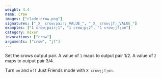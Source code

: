 ```yaml
---
weight: 4.4
name: Crow
images: ["clade-crow.png"]
signatures: ["_X_ crow;pair;_VALUE_", "_X_ crow;jf;_VALUE_"]
examples: ["1 crow;pair;1", "1 crow;p;2", "1 crow;jf;on"]
category: mixer
invocations: ["crow"]
arguments: ["crow", "jf"]
---
```

Set the crows output pair. A value of `1` maps to output pair 1/2. A value of `2` maps to output pair 3/4.

Turn `on` and `off` Just Friends mode with `X crow;jf;on`.
